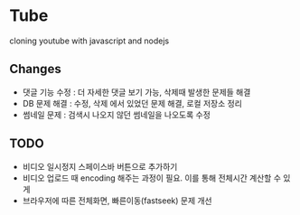 # Tube

cloning youtube with javascript and nodejs

## Changes

- 댓글 기능 수정 : 더 자세한 댓글 보기 가능, 삭제때 발생한 문제들 해결
- DB 문제 해결 : 수정, 삭제 에서 있었던 문제 해결, 로컬 저장소 정리
- 썸네일 문제 : 검색시 나오지 않던 썸네일을 나오도록 수정

## TODO

- 비디오 일시정지 스페이스바 버튼으로 추가하기
- 비디오 업로드 때 encoding 해주는 과정이 필요. 이를 통해 전체시간 계산할 수 있게
- 브라우저에 따른 전체화면, 빠른이동(fastseek) 문제 개선
